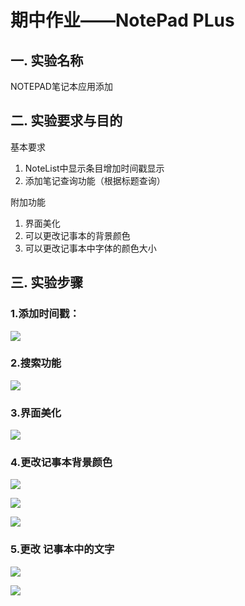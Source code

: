 # 期中作业——NotePad PLus
## 一. 实验名称
NOTEPAD笔记本应用添加
## 二. 实验要求与目的
基本要求

1. NoteList中显示条目增加时间戳显示  
2. 添加笔记查询功能（根据标题查询）  

附加功能  
1. 界面美化
2. 可以更改记事本的背景颜色 
3. 可以更改记事本中字体的颜色大小

   


## 三. 实验步骤
### 1.添加时间戳：

![](http://m.qpic.cn/psb?/V11yBUmB1rpVYD/E7t4TJ9E3mIewc8DSaQxWB*Jd*OzBWAeeKExH3UwXTI!/b/dDcBAAAAAAAA&bo=0wE0A9MBNAMDByI!&rf=viewer_4)

### 2.搜索功能

![](http://m.qpic.cn/psb?/V11yBUmB1rpVYD/LyEoTvZ7tG3CUaearqA0XzDC8b5iaIjJA2VXKFG0la0!/b/dLYAAAAAAAAA&bo=0wE0A9MBNAMDFzI!&rf=viewer_4)

### 3.界面美化

![](http://m.qpic.cn/psb?/V11yBUmB1rpVYD/E7t4TJ9E3mIewc8DSaQxWB*Jd*OzBWAeeKExH3UwXTI!/b/dDcBAAAAAAAA&bo=0wE0A9MBNAMDFzI!&rf=viewer_4)





### 4.更改记事本背景颜色

![](http://m.qpic.cn/psb?/V11yBUmB1rpVYD/VNxC4gY.s61JlHZKUlvvc5umfqTdmMqjtHqUMG0ahlA!/b/dL8AAAAAAAAA&bo=0wE0A9MBNAMDFzI!&rf=viewer_4)

![](http://m.qpic.cn/psb?/V11yBUmB1rpVYD/nFun*azeI.Eo70UnXeA7LXoCAQ3tlfWONglKXzbsrdo!/b/dE0BAAAAAAAA&bo=0wE0A9MBNAMDFzI!&rf=viewer_4)

![](http://m.qpic.cn/psb?/V11yBUmB1rpVYD/J2lExc2GgkDvY6i32dCoPFLNbaTfl*SbcsSIcOrbdag!/b/dDABAAAAAAAA&bo=0wE0A9MBNAMDFzI!&rf=viewer_4)



### 5.更改 记事本中的文字

![](http://m.qpic.cn/psb?/V11yBUmB1rpVYD/qFfPYLHs4lTYxSmWfWO6F2mRnO44Xw1jv7SXmjw4bTw!/b/dLgAAAAAAAAA&bo=0wE0A9MBNAMDFzI!&rf=viewer_4)



![](http://m.qpic.cn/psb?/V11yBUmB1rpVYD/LEdmUR9VnUpsenCXNp.BdkwTXYGnXO7bzmnNJGKAn.I!/b/dLYAAAAAAAAA&bo=0wE0A9MBNAMRFyA!&rf=viewer_4)